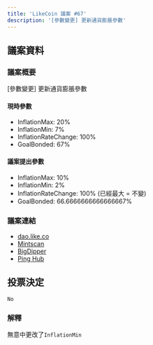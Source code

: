 ```yaml
---
title: 'LikeCoin 議案 #67'
description: '[參數變更] 更新通貨膨脹參數'
---
```


## 議案資料

### 議案概要
[參數變更] 更新通貨膨脹參數

#### 現時參數
- InflationMax: 20%
- InflationMin: 7%
- InflationRateChange: 100%
- GoalBonded: 67%

#### 議案提出參數
- InflationMax: 10%
- InflationMin: 2%
- InflationRateChange: 100% (已經最大 = 不變)
- GoalBonded: 66.6666666666666667%

### 議案連結
- [dao.like.co](https://dao.like.co/proposals/67)
- [Mintscan](https://www.mintscan.io/likecoin/proposals/67)
- [BigDipper](https://bigdipper.live/likecoin/proposals/67)
- [Ping Hub](https://ping.pub/likecoin/gov/67)


## 投票決定
`No`

### 解釋
無意中更改了`InflationMin`  

